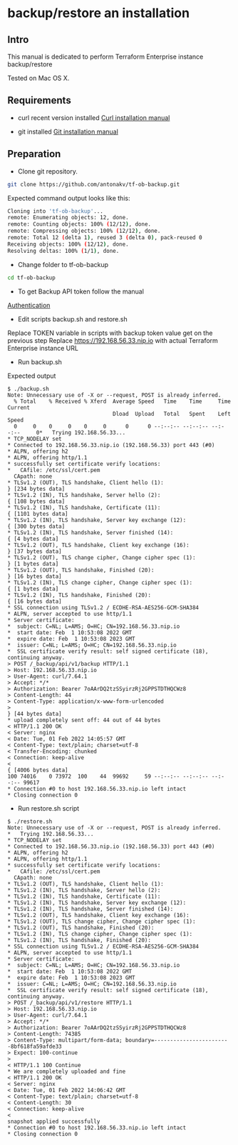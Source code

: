 # backup/restore an installation

## Intro

This manual is dedicated to perform Terraform Enterprise instance backup/restore 

Tested on Mac OS X.

## Requirements

- curl recent version installed
[Curl installation manual](https://macappstore.org/curl/)

- git installed
[Git installation manual](https://git-scm.com/download/mac)

## Preparation 
- Clone git repository. 

```bash
git clone https://github.com/antonakv/tf-ob-backup.git
```

Expected command output looks like this:

```bash
Cloning into 'tf-ob-backup'...
remote: Enumerating objects: 12, done.
remote: Counting objects: 100% (12/12), done.
remote: Compressing objects: 100% (12/12), done.
remote: Total 12 (delta 1), reused 3 (delta 0), pack-reused 0
Receiving objects: 100% (12/12), done.
Resolving deltas: 100% (1/1), done.
```

- Change folder to tf-ob-backup

```bash
cd tf-ob-backup
```

- To get Backup API token follow the manual 

[Authentication](https://www.terraform.io/enterprise/admin/infrastructure/backup-restore#authentication)

- Edit scripts backup.sh and restore.sh

Replace TOKEN variable in scripts with backup token value get on the previous step
Replace https://192.168.56.33.nip.io with actual Terraform Enterprise instance URL

- Run backup.sh

Expected output

```
$ ./backup.sh 
Note: Unnecessary use of -X or --request, POST is already inferred.
  % Total    % Received % Xferd  Average Speed   Time    Time     Time  Current
                                 Dload  Upload   Total   Spent    Left  Speed
  0     0    0     0    0     0      0      0 --:--:-- --:--:-- --:--:--     0*   Trying 192.168.56.33...
* TCP_NODELAY set
* Connected to 192.168.56.33.nip.io (192.168.56.33) port 443 (#0)
* ALPN, offering h2
* ALPN, offering http/1.1
* successfully set certificate verify locations:
*   CAfile: /etc/ssl/cert.pem
  CApath: none
* TLSv1.2 (OUT), TLS handshake, Client hello (1):
} [234 bytes data]
* TLSv1.2 (IN), TLS handshake, Server hello (2):
{ [108 bytes data]
* TLSv1.2 (IN), TLS handshake, Certificate (11):
{ [1101 bytes data]
* TLSv1.2 (IN), TLS handshake, Server key exchange (12):
{ [300 bytes data]
* TLSv1.2 (IN), TLS handshake, Server finished (14):
{ [4 bytes data]
* TLSv1.2 (OUT), TLS handshake, Client key exchange (16):
} [37 bytes data]
* TLSv1.2 (OUT), TLS change cipher, Change cipher spec (1):
} [1 bytes data]
* TLSv1.2 (OUT), TLS handshake, Finished (20):
} [16 bytes data]
* TLSv1.2 (IN), TLS change cipher, Change cipher spec (1):
{ [1 bytes data]
* TLSv1.2 (IN), TLS handshake, Finished (20):
{ [16 bytes data]
* SSL connection using TLSv1.2 / ECDHE-RSA-AES256-GCM-SHA384
* ALPN, server accepted to use http/1.1
* Server certificate:
*  subject: C=NL; L=AMS; O=HC; CN=192.168.56.33.nip.io
*  start date: Feb  1 10:53:08 2022 GMT
*  expire date: Feb  1 10:53:08 2023 GMT
*  issuer: C=NL; L=AMS; O=HC; CN=192.168.56.33.nip.io
*  SSL certificate verify result: self signed certificate (18), continuing anyway.
> POST /_backup/api/v1/backup HTTP/1.1
> Host: 192.168.56.33.nip.io
> User-Agent: curl/7.64.1
> Accept: */*
> Authorization: Bearer 7oAArDQ2tzSSyirzRj2GPPSTDTHQCWz8
> Content-Length: 44
> Content-Type: application/x-www-form-urlencoded
> 
} [44 bytes data]
* upload completely sent off: 44 out of 44 bytes
< HTTP/1.1 200 OK
< Server: nginx
< Date: Tue, 01 Feb 2022 14:05:57 GMT
< Content-Type: text/plain; charset=utf-8
< Transfer-Encoding: chunked
< Connection: keep-alive
< 
{ [4006 bytes data]
100 74016    0 73972  100    44  99692     59 --:--:-- --:--:-- --:--:-- 99617
* Connection #0 to host 192.168.56.33.nip.io left intact
* Closing connection 0

```

- Run restore.sh script

```
$ ./restore.sh 
Note: Unnecessary use of -X or --request, POST is already inferred.
*   Trying 192.168.56.33...
* TCP_NODELAY set
* Connected to 192.168.56.33.nip.io (192.168.56.33) port 443 (#0)
* ALPN, offering h2
* ALPN, offering http/1.1
* successfully set certificate verify locations:
*   CAfile: /etc/ssl/cert.pem
  CApath: none
* TLSv1.2 (OUT), TLS handshake, Client hello (1):
* TLSv1.2 (IN), TLS handshake, Server hello (2):
* TLSv1.2 (IN), TLS handshake, Certificate (11):
* TLSv1.2 (IN), TLS handshake, Server key exchange (12):
* TLSv1.2 (IN), TLS handshake, Server finished (14):
* TLSv1.2 (OUT), TLS handshake, Client key exchange (16):
* TLSv1.2 (OUT), TLS change cipher, Change cipher spec (1):
* TLSv1.2 (OUT), TLS handshake, Finished (20):
* TLSv1.2 (IN), TLS change cipher, Change cipher spec (1):
* TLSv1.2 (IN), TLS handshake, Finished (20):
* SSL connection using TLSv1.2 / ECDHE-RSA-AES256-GCM-SHA384
* ALPN, server accepted to use http/1.1
* Server certificate:
*  subject: C=NL; L=AMS; O=HC; CN=192.168.56.33.nip.io
*  start date: Feb  1 10:53:08 2022 GMT
*  expire date: Feb  1 10:53:08 2023 GMT
*  issuer: C=NL; L=AMS; O=HC; CN=192.168.56.33.nip.io
*  SSL certificate verify result: self signed certificate (18), continuing anyway.
> POST /_backup/api/v1/restore HTTP/1.1
> Host: 192.168.56.33.nip.io
> User-Agent: curl/7.64.1
> Accept: */*
> Authorization: Bearer 7oAArDQ2tzSSyirzRj2GPPSTDTHQCWz8
> Content-Length: 74385
> Content-Type: multipart/form-data; boundary=------------------------8bf618fa59afde33
> Expect: 100-continue
> 
< HTTP/1.1 100 Continue
* We are completely uploaded and fine
< HTTP/1.1 200 OK
< Server: nginx
< Date: Tue, 01 Feb 2022 14:06:42 GMT
< Content-Type: text/plain; charset=utf-8
< Content-Length: 30
< Connection: keep-alive
< 
snapshot applied successfully
* Connection #0 to host 192.168.56.33.nip.io left intact
* Closing connection 0
```
